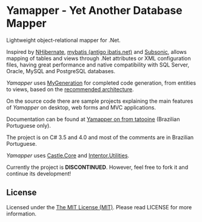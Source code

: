 # Yamapper - Yet Another Database Mapper

Lightweight object-relational mapper for .Net.

Inspired by [NHibernate](http://nhibernate.info/), [mybatis (antigo ibatis.net)](http://mybatis.org/) and [Subsonic](http://subsonicproject.com/), allows mapping of tables and views through .Net attributes or XML configuration files, having great performance and native compatibility with SQL Server, Oracle, MySQL and PostgreSQL databases.

*Yamapper* uses [MyGeneration](http://sourceforge.net/projects/mygeneration/) for completed code generation, from entities to views, based on the [recommended architecture](http://intentor.com.br/yamapper-conceitos/).

On the source code there are sample projects explaining the main features of *Yamapper* on desktop, web forms and MVC applications.

Documentation can be found at [Yamapper on from tatooine](http://intentor.com.br/posts/categories/yamapper/) (Brazilian Portuguese only).

The project is on C# 3.5 and 4.0 and most of the comments are in Brazilian Portuguese.

*Yamapper* uses [Castle.Core](https://github.com/castleproject/Core) and [Intentor.Utilities](https://github.com/intentor/utilities).

Currently the project is **DISCONTINUED**. However, feel free to fork it and continue its development!

## License

Licensed under the [The MIT License (MIT)](http://opensource.org/licenses/MIT). Please read LICENSE for more information.